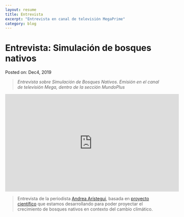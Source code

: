 ```yaml
---
layout: resume
title: Entrevista
excerpt: "Entrevista en canal de televisión MegaPrime"
category: blog
---
```


# Entrevista: Simulación de bosques nativos
Posted on: Dec4, 2019

> *Entrevista sobre Simulación de Bosques Nativos. Emisión en el canal de televisión Mega, dentro de la sección MundoPlus* 


<iframe width="560" height="315" src="https://www.youtube.com/embed/ajZvZ6mbipw" frameborder="0" allow="accelerometer; autoplay; clipboard-write; encrypted-media; gyroscope; picture-in-picture" allowfullscreen></iframe>

> Entrevista de la periodista [Andrea Arístegui](https://twitter.com/AndreAaristegui), basada en [proyecto científico](http://eljatib.com/resproj/) que estamos desarrollando para poder proyectar el crecimiento de bosques nativos en contexto del cambio climático.

